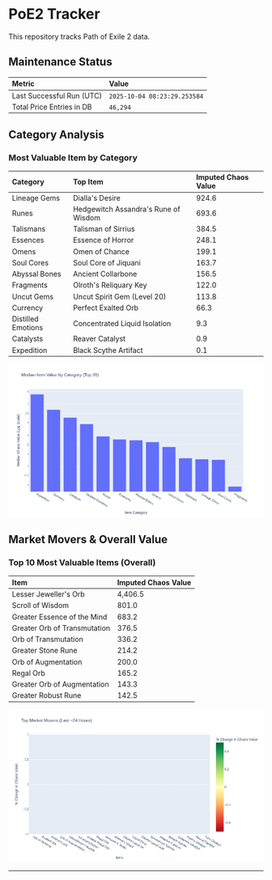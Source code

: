 # PoE2 Tracker

This repository tracks Path of Exile 2 data.

## Maintenance Status

<!-- START_MAINTENANCE -->
| Metric | Value |
|:---|:---|
| Last Successful Run (UTC) | `2025-10-04 08:23:29.253584` |
| Total Price Entries in DB | `46,294` |

<!-- END_MAINTENANCE -->

## Category Analysis

<!-- START_CATEGORY_ANALYSIS -->
### Most Valuable Item by Category
| Category | Top Item | Imputed Chaos Value |
| :--- | :--- | :--- |
| Lineage Gems | Dialla's Desire | 924.6 |
| Runes | Hedgewitch Assandra's Rune of Wisdom | 693.6 |
| Talismans | Talisman of Sirrius | 384.5 |
| Essences | Essence of Horror | 248.1 |
| Omens | Omen of Chance | 199.1 |
| Soul Cores | Soul Core of Jiquani | 163.7 |
| Abyssal Bones | Ancient Collarbone | 156.5 |
| Fragments | Olroth's Reliquary Key | 122.0 |
| Uncut Gems | Uncut Spirit Gem (Level 20) | 113.8 |
| Currency | Perfect Exalted Orb | 66.3 |
| Distilled Emotions | Concentrated Liquid Isolation | 9.3 |
| Catalysts | Reaver Catalyst | 0.9 |
| Expedition | Black Scythe Artifact | 0.1 |


![Category Analysis Chart](charts/category_analysis.png)
<!-- END_ANALYSIS -->

## Market Movers & Overall Value

<!-- START_ANALYSIS -->
### Top 10 Most Valuable Items (Overall)
| Item | Imputed Chaos Value |
| :--- | :--- |
| Lesser Jeweller's Orb | 4,406.5 |
| Scroll of Wisdom | 801.0 |
| Greater Essence of the Mind | 683.2 |
| Greater Orb of Transmutation | 376.5 |
| Orb of Transmutation | 336.2 |
| Greater Stone Rune | 214.2 |
| Orb of Augmentation | 200.0 |
| Regal Orb | 165.2 |
| Greater Orb of Augmentation | 143.3 |
| Greater Robust Rune | 142.5 |


![Market Movers Chart](charts/market_movers.png)
<!-- END_ANALYSIS -->

---
